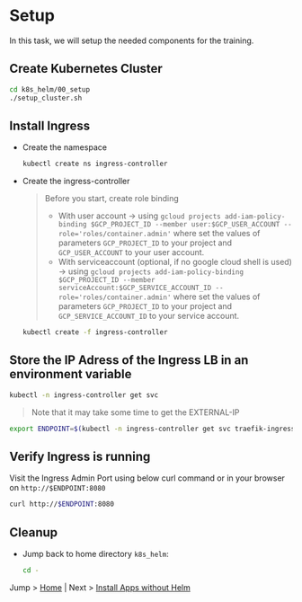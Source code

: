 # Setup

In this task, we will setup the needed components for the training.


## Create Kubernetes Cluster

```bash
cd k8s_helm/00_setup
./setup_cluster.sh
```
## Install Ingress

* Create the namespace
  ```bash
  kubectl create ns ingress-controller
  ```

* Create the ingress-controller
  > Before you start, create role binding 
  > - With user account -> using `gcloud projects add-iam-policy-binding $GCP_PROJECT_ID --member user:$GCP_USER_ACCOUNT --role='roles/container.admin'` where set the values of parameters `GCP_PROJECT_ID` to your project and `GCP_USER_ACCOUNT` to your user account.
  > - With serviceaccount (optional, if no google cloud shell is used) -> using `gcloud projects add-iam-policy-binding $GCP_PROJECT_ID --member serviceAccount:$GCP_SERVICE_ACCOUNT_ID --role='roles/container.admin'` where set the values of parameters `GCP_PROJECT_ID` to your project and `GCP_SERVICE_ACCOUNT_ID` to your service account.
  ```bash
  kubectl create -f ingress-controller
  ```

## Store the IP Adress of the Ingress LB in an environment variable

```bash
kubectl -n ingress-controller get svc
```
>Note that it may take some time to get the EXTERNAL-IP
```bash
export ENDPOINT=$(kubectl -n ingress-controller get svc traefik-ingress-service -o jsonpath="{.status.loadBalancer.ingress[0].ip}") 
```

## Verify Ingress is running

Visit the Ingress Admin Port using below curl command or in your browser on `http://$ENDPOINT:8080`
```bash
curl http://$ENDPOINT:8080
```

## Cleanup 
* Jump back to home directory `k8s_helm`:
  ```bash
  cd -
  ```

Jump > [Home](../README.md) | Next > [Install Apps without Helm](../01_apps-without-helm/README.md)
